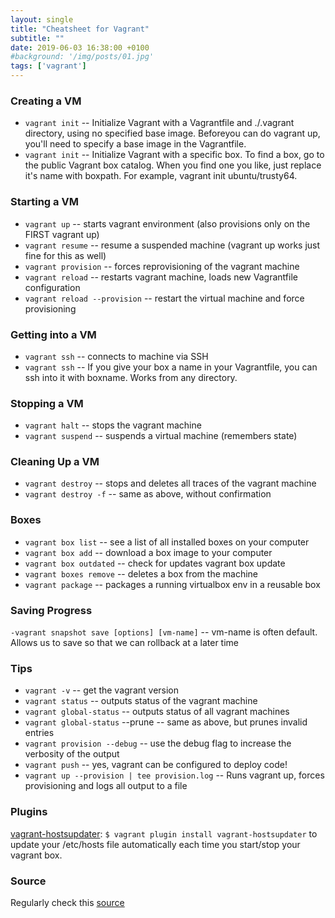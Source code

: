 ```yaml
---
layout: single
title: "Cheatsheet for Vagrant"
subtitle: ""
date: 2019-06-03 16:38:00 +0100
#background: '/img/posts/01.jpg'
tags: ['vagrant']
---
```




### Creating a VM
* ``vagrant init`` -- Initialize Vagrant with a Vagrantfile and ./.vagrant directory, using no specified base image. Beforeyou can do vagrant up, you'll need to specify a base image in the Vagrantfile.
* ``vagrant init`` -- Initialize Vagrant with a specific box. To find a box, go to the public Vagrant box catalog. When you find one you like, just replace it's name with boxpath. For example, vagrant init ubuntu/trusty64.


### Starting a VM
* ``vagrant up`` -- starts vagrant environment (also provisions only on the FIRST vagrant up)
* ``vagrant resume`` -- resume a suspended machine (vagrant up works just fine for this as well)
* ``vagrant provision`` -- forces reprovisioning of the vagrant machine
* ``vagrant reload`` -- restarts vagrant machine, loads new Vagrantfile configuration
* ``vagrant reload --provision`` -- restart the virtual machine and force provisioning


### Getting into a VM
* ``vagrant ssh`` -- connects to machine via SSH
* ``vagrant ssh`` -- If you give your box a name in your Vagrantfile, you can ssh into it with boxname. Works from any directory.


### Stopping a VM
* ``vagrant halt`` -- stops the vagrant machine
* ``vagrant suspend`` -- suspends a virtual machine (remembers state)


### Cleaning Up a VM
* ``vagrant destroy`` -- stops and deletes all traces of the vagrant machine
* ``vagrant destroy -f`` -- same as above, without confirmation


### Boxes
* ``vagrant box list`` -- see a list of all installed boxes on your computer
* ``vagrant box add`` -- download a box image to your computer
* ``vagrant box outdated`` -- check for updates vagrant box update
* ``vagrant boxes remove`` -- deletes a box from the machine
* ``vagrant package`` -- packages a running virtualbox env in a reusable box


### Saving Progress

``-vagrant snapshot save [options] [vm-name]`` -- vm-name is often default. Allows us to save so that we can rollback at a later time



### Tips
* ``vagrant -v`` -- get the vagrant version
* ``vagrant status`` -- outputs status of the vagrant machine
* ``vagrant global-status`` -- outputs status of all vagrant machines
* ``vagrant global-status`` --prune -- same as above, but prunes invalid entries
* ``vagrant provision --debug`` -- use the debug flag to increase the verbosity of the output
* ``vagrant push`` -- yes, vagrant can be configured to deploy code!
* ``vagrant up --provision | tee provision.log`` -- Runs vagrant up, forces provisioning and logs all output to a file


### Plugins
[vagrant-hostsupdater](https://github.com/cogitatio/vagrant-hostsupdater): ``$ vagrant plugin install vagrant-hostsupdater`` to update your /etc/hosts file automatically each time you start/stop your vagrant box.

### Source 
Regularly check this [source](https://gist.github.com/wpscholar/a49594e2e2b918f4d0c4)